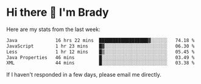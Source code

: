 # Hi there 👋 I'm Brady

Here are my stats from the last week:
<!--START_SECTION:waka-->

```txt
Java              16 hrs 22 mins  ██████████████████▓░░░░░░   74.18 %
JavaScript        1 hr 23 mins    █▓░░░░░░░░░░░░░░░░░░░░░░░   06.30 %
Less              1 hr 12 mins    █▒░░░░░░░░░░░░░░░░░░░░░░░   05.45 %
Java Properties   46 mins         █░░░░░░░░░░░░░░░░░░░░░░░░   03.49 %
XML               44 mins         █░░░░░░░░░░░░░░░░░░░░░░░░   03.38 %
```

<!--END_SECTION:waka-->

If I haven't responded in a few days, please email me directly. 
